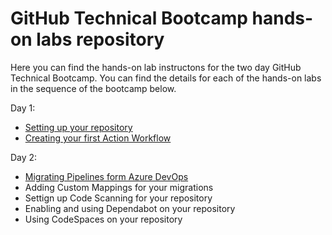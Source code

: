 # GitHub Technical Bootcamp hands-on labs repository

Here you can find the hands-on lab instructons for the two day GitHub Technical Bootcamp.
You can find the details for each of the hands-on labs in the sequence of the bootcamp below. 

Day 1:
- [Setting up your repository](settinguprepository.md)
- [Creating your first Action Workflow](myfirstaction.md)

Day 2:
- [Migrating Pipelines form Azure DevOps](migration.md) 
- Adding Custom Mappings for your migrations
- Settign up Code Scanning for your repository
- Enabling and using Dependabot on your repository
- Using CodeSpaces on your repository

